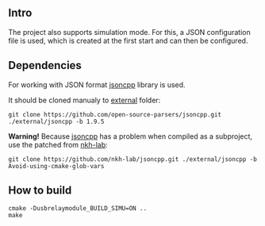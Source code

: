 ## Intro

The project also supports simulation mode. For this, a JSON configuration file is used, which is created at the first start and can then be configured.

## Dependencies
For working with JSON format [jsoncpp][github-jsoncpp] library is used.

It should be cloned manualy to [external](../external) folder:
```
git clone https://github.com/open-source-parsers/jsoncpp.git ./external/jsoncpp -b 1.9.5
```
**Warning!** Because [jsoncpp][github-jsoncpp] has a problem when compiled as a subproject, use the patched from [nkh-lab][github-nkhlab-jsoncpp]:
```
git clone https://github.com/nkh-lab/jsoncpp.git ./external/jsoncpp -b Avoid-using-cmake-glob-vars
```

## How to build
```
cmake -Dusbrelaymodule_BUILD_SIMU=ON ..
make
```
<!-- References -->
[github-nkhlab-jsoncpp]: https://github.com/nkh-lab/jsoncpp/tree/Avoid-using-cmake-glob-vars
[github-jsoncpp]: https://github.com/open-source-parsers/jsoncpp
[github-jsoncpp-issue]: https://github.com/open-source-parsers/jsoncpp/issues/1451

